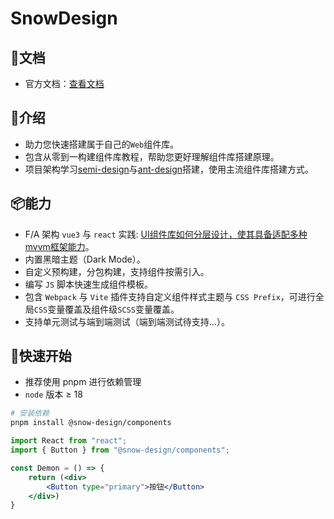 # SnowDesign

## 📕文档

- 官方文档：[查看文档](https://snow-design.snowhouse.space/)

## 📖介绍

- 助力您快速搭建属于自己的`Web`组件库。
- 包含从零到一构建组件库教程，帮助您更好理解组件库搭建原理。
- 项目架构学习[semi-design](https://github.com/DouyinFE/semi-design)与[ant-design](https://github.com/ant-design/ant-design)搭建，使用主流组件库搭建方式。

## 📦能力

- F/A 架构 `vue3` 与 `react` 实践: [UI组件库如何分层设计，使其具备适配多种mvvm框架能力](https://bytedance.larkoffice.com/wiki/wikcnOVYexosCS1Rmvb5qCsWT1f)。
- 内置黑暗主题（Dark Mode）。
- 自定义预构建，分包构建，支持组件按需引入。
- 编写 `JS` 脚本快速生成组件模板。
- 包含 `Webpack` 与 `Vite` 插件支持自定义组件样式主题与 `CSS Prefix`，可进行全局`CSS`变量覆盖及组件级`SCSS`变量覆盖。
- 支持单元测试与端到端测试（端到端测试待支持...）。

## 🚀快速开始

- 推荐使用 pnpm 进行依赖管理
- `node` 版本 ≥ 18

```bash
# 安装依赖
pnpm install @snow-design/components
```

```jsx
import React from "react";
import { Button } from "@snow-design/components";

const Demon = () => {
    return (<div>
	    <Button type="primary">按钮</Button>
    </div>)
}
```
